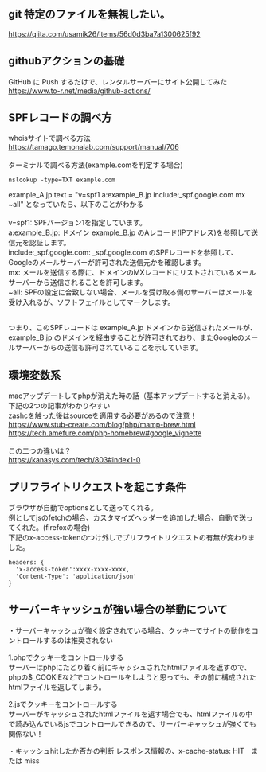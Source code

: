 ## git 特定のファイルを無視したい。
https://qiita.com/usamik26/items/56d0d3ba7a1300625f92

## githubアクションの基礎
GitHub に Push するだけで、レンタルサーバーにサイト公開してみた<br>
https://www.to-r.net/media/github-actions/

## SPFレコードの調べ方
whoisサイトで調べる方法<br>
https://tamago.temonalab.com/support/manual/706
<br><br>
ターミナルで調べる方法(example.comを判定する場合)
```
nslookup -type=TXT example.com
```
example_A.jp	text = "v=spf1 a:example_B.jp include:_spf.google.com mx ~all"
となっていたら、以下のことがわかる<br><br>
    v=spf1: SPFバージョン1を指定しています。<br>
    a:example_B.jp: ドメイン example_B.jp のAレコード(IPアドレス)を参照して送信元を認証します。<br>
    include:_spf.google.com: _spf.google.com のSPFレコードを参照して、Googleのメールサーバーが許可された送信元かを確認します。<br>
    mx: メールを送信する際に、ドメインのMXレコードにリストされているメールサーバーから送信されることを許可します。<br>
    ~all: SPFの設定に合致しない場合、メールを受け取る側のサーバーはメールを受け入れるが、ソフトフェイルとしてマークします。<br><br>

つまり、このSPFレコードは example_A.jp ドメインから送信されたメールが、example_B.jp のドメインを経由することが許可されており、またGoogleのメールサーバーからの送信も許可されていることを示しています。
<br>


## 環境変数系
macアップデートしてphpが消えた時の話（基本アップデートすると消える）。下記の2つの記事がわかりやすい<br>
zashcを触った後はsourceを適用する必要があるので注意！<br>
https://www.stub-create.com/blog/php/mamp-brew.html<br>
https://tech.amefure.com/php-homebrew#google_vignette<br>
<br>
この二つの違いは？<br>
https://kanasys.com/tech/803#index1-0

## プリフライトリクエストを起こす条件
ブラウザが自動でoptionsとして送ってくれる。<br>
例としてjsのfetchの場合、カスタマイズヘッダーを追加した場合、自動で送ってくれた。(firefoxの場合)<br>
下記のx-access-tokenのつけ外しでプリフライトリクエストの有無が変わりました。

```
headers: {
  'x-access-token':xxxx-xxxx-xxxx,
  'Content-Type': 'application/json'
}
```

## サーバーキャッシュが強い場合の挙動について

・サーバーキャッシュが強く設定されている場合、クッキーでサイトの動作をコントロールするのは推奨されない

1.phpでクッキーをコントロールする<br>
サーバーはphpにたどり着く前にキャッシュされたhtmlファイルを返すので、phpの$_COOKIEなどでコントロールをしようと思っても、その前に構成されたhtmlファイルを返してしまう。

2.jsでクッキーをコントロールする<br>
サーバーがキャッシュされたhtmlファイルを返す場合でも、htmlファイルの中で読み込んでいるjsでコントロールできるので、サーバーキャッシュが強くても関係ない！


・キャッシュhitしたか否かの判断
レスポンス情報の、x-cache-status: HIT　または miss
